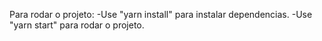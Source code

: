 Para rodar o projeto:
-Use "yarn install" para instalar dependencias.
-Use "yarn start" para rodar o projeto.